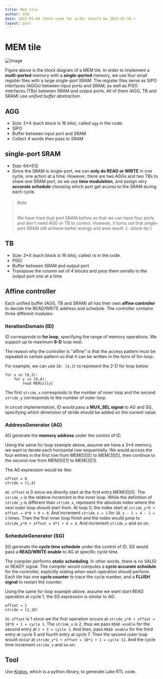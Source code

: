 ```yaml
---
title: Mem tile
author: XXX
date: 2022-01-04 (Date used for order should be 2022-01-XX.)
layout: post
---
```



# MEM tile

![Image](/assets/aha_wiki_page/mem_tile.PNG)

Figure above is the block diagram of a MEM tile. In order to implement a **multi-ported** memory with a **single-ported** memory, we use four 
small register files with a large single-port SRAM. The register files serve as SIPO interfaces (AGGs) between input ports and SRAM, as well as PISO interfaces (TBs) between SRAM and output ports. All of them (AGG, TB and SRAM) use *unified buffer abstraction*. 

## AGG
  - Size: 2*4 (each block is 16 bits), called `agg` in the code.
  - SIPO
  - Buffer between input port and SRAM
  - Collect 4 words then pass to SRAM
  
## single-port SRAM
  - Size: 64*512 
  - Since the SRAM is single-port, we can **only do READ or WRITE** in one cycle, one action at a time. However, there are two AGGs and two TBs to share one SRAM port, so we use **time modulation**, and assign very **accurate schedule** choosing which port get access to the SRAM during each cycle.

> ###### Note
> 
> We have tried dual port SRAM before so that we can have four ports 
> and don't need AGG or TB to control. However, it turns out that 
> single-port SRAM still achieve better energy and area result. 
{: .block-tip }

## TB
  - Size: 2*4 (each block is 16 bits), called `tb` in the code.
  - PISO
  - Buffer between SRAM and output port
  - Transpose the column set of 4 blocks and pass them serially to the 
  output port one at a time


## Affine controller
Each unified buffer (AGG, TB and SRAM) all has their own **affine controller** to decide the READ/WRITE address and schedule.
The controller contains three different modules:

### IterationDomain (ID)
ID corresponds to **for loop**, specifying the range of memory operations. We support up to maximum **6-D** loop nest. 

The reason why the controller is "affine" is that the access pattern must be repeated in certain pattern so that it can be written in the form of for-loop.   

For example, we can use `ID: [4,3]` to represent the 2-D for loop below:

    for x in [0,3):
        for y in [0,4):
            read MEM[x][y]

The first `stride_x` corresponds to the number of inner loop and the second `stride_y` corresponds to the number of outer loop. 

In circuit implementation, ID would pass a **MUX_SEL signal** to AG and SG, specifying which dimension of stride should be added on the current value. 

  
### AddressGenerator (AG)
AG generate the **memory address** under the control of ID. 

Using the same for loop example above, assume we have a 3*4 memory, we want to iterate each horizontal row sequentially. We would access the four entries in the first row from MEM[0][0] to MEM[3][0], then continue to the second row from MEM[0][1] to MEM[3][1].

The AG expression would be like:

    offset = 0
    stride = [1,4]

`AG offset` is 0 since we directly start at the first entry MEM[0][0]. The `stride_x` is the relative increment in the inner loop. While the definition of `stride_y` is different than `stride_x`, represent the absolute index where the next outer loop should start from. At loop 0, the index start at `stride_y*0 + offset = 4*0 + 0 = 0`. And increment `stride_x = 1` for `ID_x - 1 = 4 - 1 = 3` times. Then the first inner loop finish and the index would jump to `stride_y*0 + offset = 4*1 + 0 = 4`. And increment `stride_x` and so on.


### ScheduleGenerator (SG)
SG generate the **cycle time schedule** under the control of ID. SG would pass a **READ/WRITE enable** to AG at specific cycle time. 

The compiler performs **static scheduling**. In other words, there is no VALID or READY signal. The compiler would computes a **cycle accurate schedule** for the controller, explicitly stating when each operation should perform. Each tile has one **cycle counter** to trace the cycle number, and a **FLUSH signal** to restart the counter.

Using the same for loop example above, assume we want start READ operation at cycle 1, the SG expression is similar to AG:

    offset = 1
    stride = [2,10]

`SG offset` is 1 since we the first operation occurs at `stride_y*0 + offset = 10*0 + 1 = cycle 1`. The `stride_x` is 2, thus we pass `READ enable` for the second entry at `1 + 2 = cycle 3`. And then, pass `READ enable` for the third entry at cycle 5 and fourth entry at cycle 7. Then the second outer loop would occur at `stride_y*1 + offset = 10*1 + 1 = cycle 11`. And the cycle time increment `stride_x` and so on. 


## Tool
Use [Kratos](https://kratos-doc.readthedocs.io/en/latest/index.html), which is a python library, to generate Lake RTL code.











